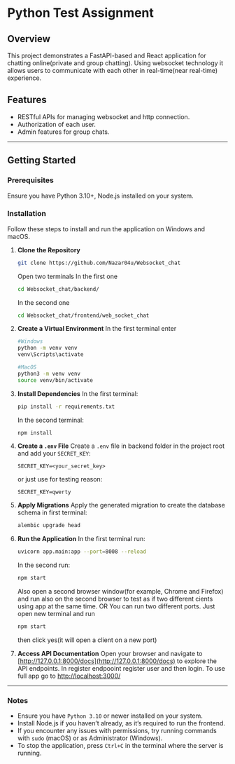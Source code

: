 # Python Test Assignment

## Overview
This project demonstrates a FastAPI-based and React application for chatting online(private and group chatting).
Using websocket technology it allows users to communicate with each other in real-time(near real-time) experience.

## Features
- RESTful APIs for managing websocket and http connection.
- Authorization of each user.
- Admin features for group chats.

---

## Getting Started

### Prerequisites
Ensure you have Python 3.10+, Node.js installed on your system.

### Installation

Follow these steps to install and run the application on Windows and macOS.

1. **Clone the Repository**
   ```bash
   git clone https://github.com/Nazar04u/Websocket_chat
   ```
   Open two terminals
   In the first one
   ```bash
   cd Websocket_chat/backend/
   ```
   In the second one
   ```bash
   cd Websocket_chat/frontend/web_socket_chat
   ```

2. **Create a Virtual Environment**
    In the first terminal enter
   ```bash
   #Windows
   python -m venv venv
   venv\Scripts\activate
   
   #MacOS
   python3 -m venv venv
   source venv/bin/activate
   ```


3. **Install Dependencies**
    In the first terminal:
   ```bash
   pip install -r requirements.txt
   ```
   In the second terminal:
   ```bash
   npm install
   ```

4. **Create a `.env` File**
   Create a `.env` file in backend folder in the project root and add your `SECRET_KEY`:
   ```plaintext
   SECRET_KEY=<your_secret_key>
   ```
   or just use for testing reason:
   ```plaintext
   SECRET_KEY=qwerty
   ```

5. **Apply Migrations**
   Apply the generated migration to create the database schema in first terminal:
   ```bash
   alembic upgrade head
   ```

6. **Run the Application**
    In the first terminal run:
   ```bash
   uvicorn app.main:app --port=8008 --reload
   ```
   In the second run:
   ```bash
   npm start
   ```
   Also open a second browser window(for example, Chrome and Firefox) and run also on the second browser
   to test as if two different cients using app at the same time.
    OR
   You can run two different ports.
   Just open new terminal and run
   ```bash
   npm start
   ```
   then click yes(it will open a client on a new port)

7. **Access API Documentation**
   Open your browser and navigate to [http://127.0.0.1:8000/docs](http://127.0.0.1:8000/docs) to explore the API endpoints.
   In register endpooint register user and then login.
   To use full app go to  [http://localhost:3000/](http://localhost:3000/)
---

### Notes

- Ensure you have `Python 3.10` or newer installed on your system.
- Install Node.js if you haven’t already, as it’s required to run the frontend.
- If you encounter any issues with permissions, try running commands with `sudo` (macOS) or as Administrator (Windows).
- To stop the application, press `Ctrl+C` in the terminal where the server is running.
